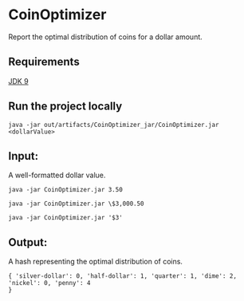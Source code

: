 # CoinOptimizer

Report the optimal distribution of coins for a dollar amount.

## Requirements

[JDK 9](http://www.oracle.com/technetwork/java/javase/downloads/jdk9-downloads-3848520.html)

## Run the project locally

`java -jar out/artifacts/CoinOptimizer_jar/CoinOptimizer.jar <dollarValue>`

## Input:

A well-formatted dollar value.

```
java -jar CoinOptimizer.jar 3.50
```

```
java -jar CoinOptimizer.jar \$3,000.50
```

```
java -jar CoinOptimizer.jar '$3'
```

## Output:

A hash representing the optimal distribution of coins.

```
{ 'silver-dollar': 0, 'half-dollar': 1, 'quarter': 1, 'dime': 2, 'nickel': 0, 'penny': 4
}
```
